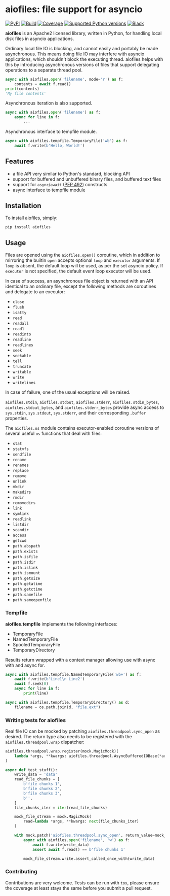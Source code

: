 # aiofiles: file support for asyncio

[![PyPI](https://img.shields.io/pypi/v/aiofiles.svg)](https://pypi.python.org/pypi/aiofiles)
[![Build](https://github.com/Tinche/aiofiles/workflows/CI/badge.svg)](https://github.com/Tinche/aiofiles/actions)
[![Coverage](https://img.shields.io/endpoint?url=https://gist.githubusercontent.com/Tinche/882f02e3df32136c847ba90d2688f06e/raw/covbadge.json)](https://github.com/Tinche/aiofiles/actions/workflows/main.yml)
[![Supported Python versions](https://img.shields.io/pypi/pyversions/aiofiles.svg)](https://github.com/Tinche/aiofiles)
[![Black](https://img.shields.io/badge/code%20style-black-000000.svg)](https://github.com/psf/black)

**aiofiles** is an Apache2 licensed library, written in Python, for handling local
disk files in asyncio applications.

Ordinary local file IO is blocking, and cannot easily and portably be made
asynchronous. This means doing file IO may interfere with asyncio applications,
which shouldn't block the executing thread. aiofiles helps with this by
introducing asynchronous versions of files that support delegating operations to
a separate thread pool.

```python
async with aiofiles.open('filename', mode='r') as f:
    contents = await f.read()
print(contents)
'My file contents'
```

Asynchronous iteration is also supported.

```python
async with aiofiles.open('filename') as f:
    async for line in f:
        ...
```

Asynchronous interface to tempfile module.

```python
async with aiofiles.tempfile.TemporaryFile('wb') as f:
    await f.write(b'Hello, World!')
```

## Features

- a file API very similar to Python's standard, blocking API
- support for buffered and unbuffered binary files, and buffered text files
- support for `async`/`await` ([PEP 492](https://peps.python.org/pep-0492/)) constructs
- async interface to tempfile module

## Installation

To install aiofiles, simply:

```shell
pip install aiofiles
```

## Usage

Files are opened using the `aiofiles.open()` coroutine, which in addition to
mirroring the builtin `open` accepts optional `loop` and `executor`
arguments. If `loop` is absent, the default loop will be used, as per the
set asyncio policy. If `executor` is not specified, the default event loop
executor will be used.

In case of success, an asynchronous file object is returned with an
API identical to an ordinary file, except the following methods are coroutines
and delegate to an executor:

- `close`
- `flush`
- `isatty`
- `read`
- `readall`
- `read1`
- `readinto`
- `readline`
- `readlines`
- `seek`
- `seekable`
- `tell`
- `truncate`
- `writable`
- `write`
- `writelines`

In case of failure, one of the usual exceptions will be raised.

`aiofiles.stdin`, `aiofiles.stdout`, `aiofiles.stderr`,
`aiofiles.stdin_bytes`, `aiofiles.stdout_bytes`, and
`aiofiles.stderr_bytes` provide async access to `sys.stdin`,
`sys.stdout`, `sys.stderr`, and their corresponding `.buffer` properties.

The `aiofiles.os` module contains executor-enabled coroutine versions of
several useful `os` functions that deal with files:

- `stat`
- `statvfs`
- `sendfile`
- `rename`
- `renames`
- `replace`
- `remove`
- `unlink`
- `mkdir`
- `makedirs`
- `rmdir`
- `removedirs`
- `link`
- `symlink`
- `readlink`
- `listdir`
- `scandir`
- `access`
- `getcwd`
- `path.abspath`
- `path.exists`
- `path.isfile`
- `path.isdir`
- `path.islink`
- `path.ismount`
- `path.getsize`
- `path.getatime`
- `path.getctime`
- `path.samefile`
- `path.sameopenfile`

### Tempfile

**aiofiles.tempfile** implements the following interfaces:

- TemporaryFile
- NamedTemporaryFile
- SpooledTemporaryFile
- TemporaryDirectory

Results return wrapped with a context manager allowing use with async with and async for.

```python
async with aiofiles.tempfile.NamedTemporaryFile('wb+') as f:
    await f.write(b'Line1\n Line2')
    await f.seek(0)
    async for line in f:
        print(line)

async with aiofiles.tempfile.TemporaryDirectory() as d:
    filename = os.path.join(d, "file.ext")
```

### Writing tests for aiofiles

Real file IO can be mocked by patching `aiofiles.threadpool.sync_open`
as desired. The return type also needs to be registered with the
`aiofiles.threadpool.wrap` dispatcher:

```python
aiofiles.threadpool.wrap.register(mock.MagicMock)(
    lambda *args, **kwargs: aiofiles.threadpool.AsyncBufferedIOBase(*args, **kwargs)
)

async def test_stuff():
    write_data = 'data'
    read_file_chunks = [
        b'file chunks 1',
        b'file chunks 2',
        b'file chunks 3',
        b'',
    ]
    file_chunks_iter = iter(read_file_chunks)

    mock_file_stream = mock.MagicMock(
        read=lambda *args, **kwargs: next(file_chunks_iter)
    )

    with mock.patch('aiofiles.threadpool.sync_open', return_value=mock_file_stream) as mock_open:
        async with aiofiles.open('filename', 'w') as f:
            await f.write(write_data)
            assert await f.read() == b'file chunks 1'

        mock_file_stream.write.assert_called_once_with(write_data)
```

### Contributing

Contributions are very welcome. Tests can be run with `tox`, please ensure
the coverage at least stays the same before you submit a pull request.
